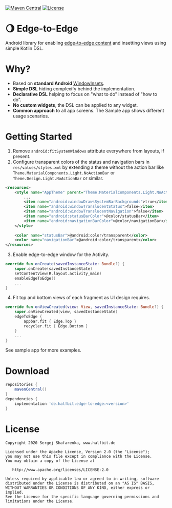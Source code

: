 [![Maven Central](http://img.shields.io/maven-central/v/de.halfbit/edge-to-edge.svg)](http://search.maven.org/#search%7Cga%7C1%7Cg%3A%22de.halfbit%22%20a%3A%22edge-to-edge%22)
[![License](https://img.shields.io/badge/License-Apache%202.0-blue.svg)](http://www.apache.org/licenses/LICENSE-2.0)

# 🌖 Edge-to-Edge 
Android library for enabling [edge-to-edge content](https://developer.android.com/guide/navigation/gesturenav) and insetting views using simple Kotlin DSL.

# Why?
* Based on **standard Android** [WindowInsets](https://developer.android.com/reference/android/view/WindowInsets).
* **Simple DSL** hiding complexify behind the implementation.
* **Declarative DSL** helping to focus on "what to do" instead of "how to do".
* **No custom widgets**, the DSL can be applied to any widget.
* **Common approach** to all app screens. The Sample app shows different usage scenarios.

# Getting Started

1. Remove `android:fitSystemWindows` attribute everywhere from layouts, if present.
2. Configure transparent colors of the status and navigation bars in `res/values/styles.xml` by extending a theme without the action bar like `Theme.MaterialComponents.Light.NoActionBar` or `Theme.Design.Light.NoActionBar` or similar.

```xml
<resources>
    <style name="AppTheme" parent="Theme.MaterialComponents.Light.NoActionBar">
        ...
        <item name="android:windowDrawsSystemBarBackgrounds">true</item>
        <item name="android:windowTranslucentStatus">false</item>
        <item name="android:windowTranslucentNavigation">false</item>
        <item name="android:statusBarColor">@color/statusBar</item>
        <item name="android:navigationBarColor">@color/navigationBar</item>
    </style>
    
    <color name="statusBar">@android:color/transparent</color>
    <color name="navigationBar">@android:color/transparent</color>
</resources>
```

3. Enable edge-to-edge window for the Activity.

```kotlin
override fun onCreate(savedInstanceState: Bundle?) {
    super.onCreate(savedInstanceState)
    setContentView(R.layout.activity_main)
    enableEdgeToEdge()
    ...    
}
```

4. Fit top and bottom views of each fragment as UI design requires.

```kotlin
override fun onViewCreated(view: View, savedInstanceState: Bundle?) {
    super.onViewCreated(view, savedInstanceState)
    edgeToEdge {
        appbar.fit { Edge.Top }
        recycler.fit { Edge.Bottom }
    }
    ...
}
```

See sample app for more examples.

# Download
```gradle
repositories {
    mavenCentral()
}
dependencies {
    implementation 'de.halfbit:edge-to-edge:<version>'
}

```

# License
```
Copyright 2020 Sergej Shafarenka, www.halfbit.de

Licensed under the Apache License, Version 2.0 (the "License");
you may not use this file except in compliance with the License.
You may obtain a copy of the License at

   http://www.apache.org/licenses/LICENSE-2.0

Unless required by applicable law or agreed to in writing, software
distributed under the License is distributed on an "AS IS" BASIS,
WITHOUT WARRANTIES OR CONDITIONS OF ANY KIND, either express or implied.
See the License for the specific language governing permissions and
limitations under the License.
```
